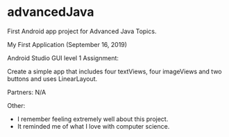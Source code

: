 # advancedJava
First Android app project for Advanced Java Topics.

My First Application (September 16, 2019)

Android Studio GUI level 1 Assignment:

Create a simple app that includes four textViews, four imageViews and two buttons and uses LinearLayout.

Partners: N/A

Other:
  - I remember feeling extremely well about this project.
  - It reminded me of what I love with computer science.
